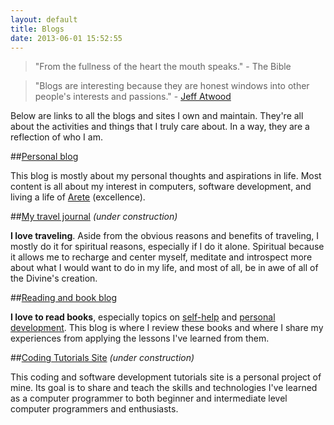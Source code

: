 ```yaml
---
layout: default
title: Blogs
date: 2013-06-01 15:52:55
---
```


> "From the fullness of the heart the mouth speaks." - The Bible

> "Blogs are interesting because they are honest windows into other people's interests and passions." - [Jeff Atwood](http://www.codinghorror.com/blog/)

Below are links to all the blogs and sites I own and maintain. They're all about the activities and things that I truly care about. In a way, they are a reflection of who I am.

##[Personal blog](http://blog.elmersia.com)

This blog is mostly about my personal thoughts and aspirations in life. Most content is all about my interest in computers, software development, and living a life of [Arete](http://en.wikipedia.org/wiki/Arete) (excellence).

##[My travel journal](http://travels.elmersia.com/) *(under construction)*

**I love traveling**. Aside from the obvious reasons and benefits of traveling, I mostly do it for spiritual reasons, especially if I do it alone. Spiritual because it allows me to recharge and center myself, meditate and introspect more about what I would want to do in my life, and most of all, be in awe of all of the Divine's creation.

##[Reading and book blog](http://www.readingjourneys.com)

**I love to read books**, especially topics on [self-help](http://www.noop.nl/2008/11/top-100-best-books-for-managers-leaders-humans.html) and [personal development](http://www.stevepavlina.com/personal-development-books.htm). This blog is where I review these books and where I share my experiences from applying the lessons I've learned from them.

##[Coding Tutorials Site](http://www.putshelloworld.com) *(under construction)*

This coding and software development tutorials site is a personal project of mine. Its goal is to share and teach the skills and technologies I've learned as a computer programmer to both beginner and intermediate level computer programmers and enthusiasts.